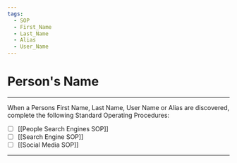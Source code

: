 ```yaml
---
tags:
  - SOP
  - First_Name
  - Last_Name
  - Alias
  - User_Name
---
```

# Person's Name
---
When a Persons First Name, Last Name, User Name or Alias are discovered, complete the following Standard Operating Procedures:

- [ ] [[People Search Engines SOP]]
- [ ] [[Search Engine SOP]]
- [ ] [[Social Media SOP]]
---
